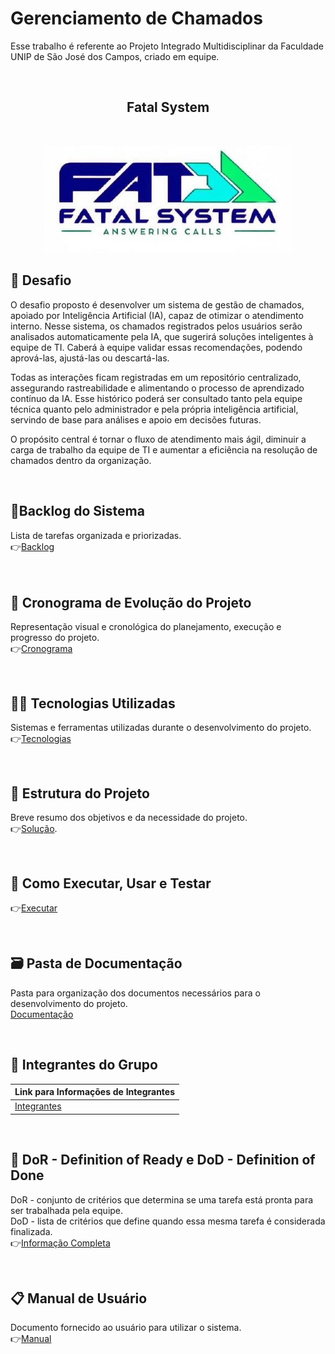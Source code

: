 # Gerenciamento de Chamados

Esse trabalho é referente ao Projeto Integrado Multidisciplinar da Faculdade UNIP de São José dos Campos, criado em equipe.
<br>
    
<br>

<h2 align="center"> Fatal System</h2>
<br>
<p align="center">
      <img src="Logotipo/FatalSystemSemMargem.jpg" alt="logo da Fatal System" width="400">
<br>

## 🧱 Desafio <a id="desafio"></a>
O desafio proposto é desenvolver um sistema de gestão de chamados, apoiado por Inteligência Artificial (IA), capaz de otimizar o atendimento interno.
Nesse sistema, os chamados registrados pelos usuários serão analisados automaticamente pela IA, que sugerirá soluções inteligentes à equipe de TI. Caberá à equipe validar essas recomendações, podendo aprová-las, ajustá-las ou descartá-las.

Todas as interações ficam registradas em um repositório centralizado, assegurando rastreabilidade e alimentando o processo de aprendizado contínuo da IA. Esse histórico poderá ser consultado tanto pela equipe técnica quanto pelo administrador e pela própria inteligência artificial, servindo de base para análises e apoio em decisões futuras.

O propósito central é tornar o fluxo de atendimento mais ágil, diminuir a carga de trabalho da equipe de TI e aumentar a eficiência na resolução de chamados dentro da organização.

<br>

## 📘Backlog do Sistema
Lista de tarefas organizada e priorizadas.<br>
👉[Backlog](https://github.com/NataliaChiaramonte/FatalSystem/blob/main/Documenta%C3%A7%C3%A3o/BacklogDoSistema.md)
<br>
<br>
<br>


## 📅 Cronograma de Evolução do Projeto
Representação visual e cronológica do planejamento, execução e progresso do projeto. <br>
👉[Cronograma](https://github.com/NataliaChiaramonte/FatalSystem/blob/main/Documenta%C3%A7%C3%A3o/Cronograma%20de%20Evolu%C3%A7%C3%A3o%20do%20Projeto.md)

<br>

## 🧑‍💻 Tecnologias Utilizadas
Sistemas e ferramentas utilizadas durante o desenvolvimento do projeto. <br>
👉[Tecnologias](https://github.com/NataliaChiaramonte/FatalSystem/blob/main/Documenta%C3%A7%C3%A3o/TecnologiasUtilizadas.md)

<br>

## 🎯 Estrutura do Projeto
Breve resumo dos objetivos e da necessidade do projeto. <br>
👉[Solução](https://github.com/NataliaChiaramonte/FatalSystem/blob/main/Documenta%C3%A7%C3%A3o/EstruturaProjeto.md).

<br>

## 🧩 Como Executar, Usar e Testar
👉[Executar](https://github.com/NataliaChiaramonte/FatalSystem/blob/main/Documenta%C3%A7%C3%A3o/ManualdoUsuario.md)

<br>


## 🗃️ Pasta de Documentação
Pasta para organização dos documentos necessários para o desenvolvimento do projeto.<br>
[Documentação](https://github.com/NataliaChiaramonte/FatalSystem/tree/main/Documenta%C3%A7%C3%A3o)

<br>

## 👥 Integrantes do Grupo
| Link para Informações de Integrantes |
| -----------------------------        |
| [Integrantes](https://github.com/NataliaChiaramonte/FatalSystem/blob/main/Documenta%C3%A7%C3%A3o/IntegrantesGrupo.md)       |

<br>


## 🧩 DoR - Definition of Ready e DoD - Definition of Done
DoR - conjunto de critérios que determina se uma tarefa está pronta para ser trabalhada pela equipe.<br>
DoD - lista de critérios que define quando essa mesma tarefa é considerada finalizada.<br>
👉[Informação Completa](https://github.com/NataliaChiaramonte/FatalSystem/blob/main/Documenta%C3%A7%C3%A3o/DoReDod.md)

<br>

## 📋 Manual de Usuário
Documento fornecido ao usuário para utilizar o sistema.<br>
👉[Manual](https://github.com/NataliaChiaramonte/FatalSystem/blob/main/Documenta%C3%A7%C3%A3o/ManualdoUsuario.md)
<br>


  



